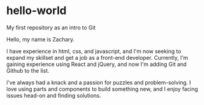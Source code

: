 # hello-world
My first repository as an intro to Git


Hello, my name is Zachary. 

I have experience in html, css, and javascript, 
and I'm now seeking to expand my skillset and get a job as a front-end developer.
Currently, I'm gaining experience using React and jQuery, 
and now I'm adding Git and Github to the list.

I've always had a knack and a passion for puzzles and problem-solving.
I love using parts and components to build something new, 
and I enjoy facing issues head-on and finding solutions.
